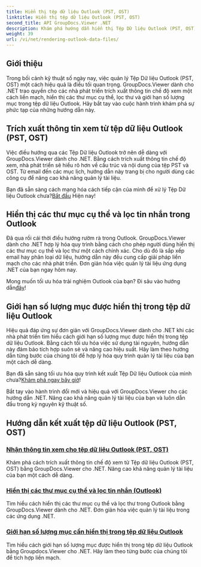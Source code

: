 ```yaml
---
title: Hiển thị tệp dữ liệu Outlook (PST, OST)
linktitle: Hiển thị tệp dữ liệu Outlook (PST, OST)
second_title: API GroupDocs.Viewer .NET
description: Khám phá hướng dẫn hiển thị Tệp Dữ liệu Outlook (PST, OST) bằng GroupDocs.Viewer cho .NET. Khám phá các kỹ thuật quản lý tài liệu hiệu quả một cách dễ dàng.
weight: 39
url: /vi/net/rendering-outlook-data-files/
---
```

## Giới thiệu

Trong bối cảnh kỹ thuật số ngày nay, việc quản lý Tệp Dữ liệu Outlook (PST, OST) một cách hiệu quả là điều tối quan trọng. GroupDocs.Viewer dành cho .NET trao quyền cho các nhà phát triển trích xuất thông tin chế độ xem một cách liền mạch, hiển thị các thư mục cụ thể, lọc thư và giới hạn số lượng mục trong tệp dữ liệu Outlook. Hãy bắt tay vào cuộc hành trình khám phá sự phức tạp của những hướng dẫn này.

## Trích xuất thông tin xem từ tệp dữ liệu Outlook (PST, OST)
Việc điều hướng qua các Tệp Dữ liệu Outlook trở nên dễ dàng với GroupDocs.Viewer dành cho .NET. Bằng cách trích xuất thông tin chế độ xem, nhà phát triển sẽ hiểu rõ hơn về cấu trúc và nội dung của tệp PST và OST. Từ email đến các mục lịch, hướng dẫn này trang bị cho người dùng các công cụ để nâng cao khả năng quản lý tài liệu. 

 Bạn đã sẵn sàng cách mạng hóa cách tiếp cận của mình để xử lý Tệp Dữ liệu Outlook chưa?[Bắt đầu](./get-view-info-outlook-data-file/) Hiện nay!

## Hiển thị các thư mục cụ thể và lọc tin nhắn trong Outlook
Đã qua rồi cái thời điều hướng rườm rà trong Outlook. GroupDocs.Viewer dành cho .NET hợp lý hóa quy trình bằng cách cho phép người dùng hiển thị các thư mục cụ thể và lọc thư một cách chính xác. Cho dù đó là sắp xếp email hay phân loại dữ liệu, hướng dẫn này đều cung cấp giải pháp liền mạch cho các nhà phát triển. Đơn giản hóa việc quản lý tài liệu ứng dụng .NET của bạn ngay hôm nay.

 Mong muốn tối ưu hóa trải nghiệm Outlook của bạn? Đi sâu vào hướng dẫn[đây](./render-specific-folders-and-filter-messages-outlook/)!

## Giới hạn số lượng mục được hiển thị trong tệp dữ liệu Outlook
Hiệu quả đáp ứng sự đơn giản với GroupDocs.Viewer dành cho .NET khi các nhà phát triển tìm hiểu cách giới hạn số lượng mục được hiển thị trong tệp dữ liệu Outlook. Bằng cách tối ưu hóa việc sử dụng tài nguyên, hướng dẫn này đảm bảo tích hợp suôn sẻ và nâng cao hiệu suất. Hãy làm theo hướng dẫn từng bước của chúng tôi để hợp lý hóa quy trình quản lý tài liệu của bạn một cách dễ dàng.

 Bạn đã sẵn sàng tối ưu hóa quy trình kết xuất Tệp Dữ liệu Outlook của mình chưa?[Khám phá ngay bây giờ](./limit-items-to-render-outlook-data-files/)!

Bắt tay vào hành trình đổi mới và hiệu quả với GroupDocs.Viewer cho các hướng dẫn .NET. Nâng cao khả năng quản lý tài liệu của bạn và luôn dẫn đầu trong kỷ nguyên kỹ thuật số.
## Hướng dẫn kết xuất tệp dữ liệu Outlook (PST, OST)
### [Nhận thông tin xem cho tệp dữ liệu Outlook (PST, OST)](./get-view-info-outlook-data-file/)
Khám phá cách trích xuất thông tin chế độ xem từ Tệp dữ liệu Outlook (PST, OST) bằng GroupDocs.Viewer cho .NET. Nâng cao khả năng quản lý tài liệu của bạn một cách dễ dàng.
### [Hiển thị các thư mục cụ thể và lọc tin nhắn (Outlook)](./render-specific-folders-and-filter-messages-outlook/)
Tìm hiểu cách hiển thị các thư mục cụ thể và lọc thư trong Outlook bằng GroupDocs.Viewer dành cho .NET. Đơn giản hóa việc quản lý tài liệu trong các ứng dụng .NET.
### [Giới hạn số lượng mục cần hiển thị trong tệp dữ liệu Outlook](./limit-items-to-render-outlook-data-files/)
Tìm hiểu cách giới hạn số lượng mục được hiển thị trong tệp dữ liệu Outlook bằng Groupdocs.Viewer cho .NET. Hãy làm theo từng bước của chúng tôi để tích hợp liền mạch.